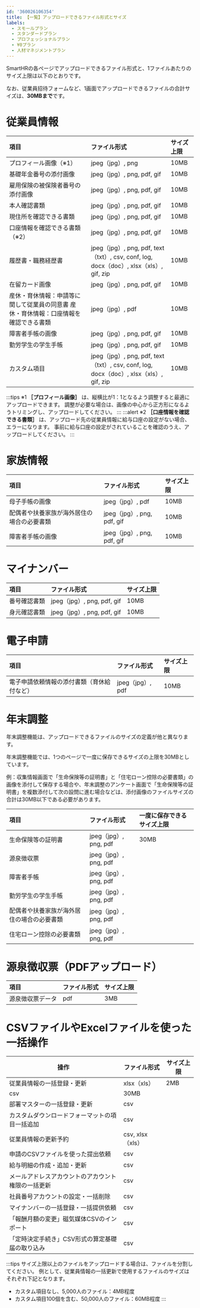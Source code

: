 ```yaml
---
id: '360026106354'
title: 【一覧】アップロードできるファイル形式とサイズ
labels:
  - スモールプラン
  - スタンダードプラン
  - プロフェッショナルプラン
  - ¥0プラン
  - 人材マネジメントプラン
---
```

SmartHRの各ページでアップロードできるファイル形式と、1ファイルあたりのサイズ上限は以下のとおりです。

なお、従業員招待フォームなど、1画面でアップロードできるファイルの合計サイズは、**30MBまで**です。

# 従業員情報

| 項目 | ファイル形式 | サイズ上限 |
| :-- | :-- | :-- |
| プロフィール画像（※1） | jpeg（jpg）, png | 10MB |
| 基礎年金番号の添付画像 | jpeg（jpg）, png, pdf, gif | 10MB |
| 雇用保険の被保険者番号の添付画像 | jpeg（jpg）, png, pdf, gif | 10MB |
| 本人確認書類 | jpeg（jpg）, png, pdf, gif | 10MB |
| 現住所を確認できる書類 | jpeg（jpg）, png, pdf, gif | 10MB |
| 口座情報を確認できる書類（※2） | jpeg（jpg）, png, pdf, gif | 10MB |
| 履歴書・職務経歴書 | jpeg（jpg）, png, pdf, text（txt）, csv, conf, log, docx（doc）, xlsx（xls）, gif, zip | 10MB |
| 在留カード画像 | jpeg（jpg）, png, pdf, gif | 10MB |
| 産休・育休情報：申請等に関して従業員の同意書 産休・育休情報：口座情報を確認できる書類 | jpeg（jpg）, pdf | 10MB |
| 障害者手帳の画像 | jpeg（jpg）, png, pdf, gif | 10MB |
| 勤労学生の学生手帳 | jpeg（jpg）, png, pdf, gif | 10MB |
| カスタム項目 | jpeg（jpg）, png, pdf, text（txt）, csv, conf, log, docx（doc）, xlsx（xls）, gif, zip | 10MB |

:::tips
※1  **［プロフィール画像］** は、縦横比が1：1となるよう調整すると最適にアップロードできます。
調整が必要な場合は、画像の中心から正方形になるようトリミングし、アップロードしてください。
:::
:::alert
※2  **［口座情報を確認できる書類］**  は、アップロード先の従業員情報に給与口座の設定がない場合、エラーになります。
事前に給与口座の設定がされていることを確認のうえ、アップロードしてください。
:::

# 家族情報

| 項目 | ファイル形式 | サイズ上限 |
| :-- | :-- | :-- |
| 母子手帳の画像 | jpeg（jpg）, pdf | 10MB |
| 配偶者や扶養家族が海外居住の場合の必要書類 | jpeg（jpg）, png, pdf, gif | 10MB |
| 障害者手帳の画像 | jpeg（jpg）, png, pdf, gif | 10MB |

# マイナンバー

| 項目 | ファイル形式 | サイズ上限 |
| :-- | :-- | :-- |
| 番号確認書類 | jpeg（jpg）, png, pdf, gif | 10MB |
| 身元確認書類 | jpeg（jpg）, png, pdf, gif | 10MB |

# 電子申請

| 項目 | ファイル形式 | サイズ上限 |
| :-- | :-- | :-- |
| 電子申請依頼情報の添付書類（育休給付など） | jpeg（jpg）, pdf | 10MB |

# 年末調整

年末調整機能は、アップロードできるファイルのサイズの定義が他と異なります。

年末調整機能では、1つのページで一度に保存できるサイズの上限を30MBとしています。

例：収集情報画面で「生命保険等の証明書」と「住宅ローン控除の必要書類」の画像を添付して保存する場合や、年末調整のアンケート画面で「生命保険等の証明書」を複数添付して次の設問に進む場合などは、添付画像のファイルサイズの合計は30MB以下である必要があります。

| 項目 | ファイル形式 | 一度に保存できるサイズ上限 |
| :-- | :-- | :-- |
| 生命保険等の証明書 | jpeg（jpg）, png, pdf | 30MB |
| 源泉徴収票 | jpeg（jpg）, png, pdf |
| 障害者手帳 | jpeg（jpg）, png, pdf |
| 勤労学生の学生手帳 | jpeg（jpg）, png, pdf |
| 配偶者や扶養家族が海外居住の場合の必要書類 | jpeg（jpg）, png, pdf |
| 住宅ローン控除の必要書類 | jpeg（jpg）, png, pdf |

# 源泉徴収票（PDFアップロード）

| 項目 | ファイル形式 | サイズ上限 |
| :-- | :-- | :-- |
| 源泉徴収票データ | pdf | 3MB |

# CSVファイルやExcelファイルを使った一括操作

| 操作 | ファイル形式 | サイズ上限 |
| --- | --- | --- |
| 従業員情報の一括登録・更新 | xlsx（xls） | 2MB |
| csv | 30MB |
| 部署マスターの一括登録・更新 | csv |
| カスタムダウンロードフォーマットの項目一括追加 | csv |
| 従業員情報の更新予約 | csv, xlsx（xls） |
| 申請のCSVファイルを使った提出依頼 | csv |
| 給与明細の作成・追加・更新 | csv |
| メールアドレスアカウントのアカウント権限の一括更新 | csv |
| 社員番号アカウントの設定・一括削除 | csv |
| マイナンバーの一括登録・一括提供依頼 | csv |
| 「報酬月額の変更」磁気媒体CSVのインポート | csv |
| 「定時決定手続き」CSV形式の算定基礎届の取り込み | csv |

:::tips
サイズ上限以上のファイルをアップロードする場合は、ファイルを分割してください。
例として、従業員情報の一括更新で使用するファイルのサイズはそれぞれ下記となります。
- カスタム項目なし、5,000人のファイル：4MB程度
- カスタム項目100個を含む、50,000人のファイル：60MB程度
:::
